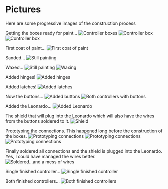 # Pictures

Here are some progressive images of the construction process

Getting the boxes ready for paint...
![Controller boxes](./Pictures/001.jpg)
![Controller box](./Pictures/002.jpg)
![Controller box](./Pictures/003.jpg)

First coat of paint...
![First coat of paint](./Pictures/004.jpg)

Sanded...
![Still painting](./Pictures/005.jpg)

Waxed...
![Still painting](./Pictures/006.jpg)
![Waxing](./Pictures/007.jpg)

Added hinges!
![Added hinges](./Pictures/008.jpg)

Added latches!
![Added latches](./Pictures/009.jpg)

Now the buttons...
![Added buttons](./Pictures/010.jpg)
![Both controllers with buttons](./Pictures/011.jpg)

Added the Leonardo...
![Added Leonardo](./Pictures/012.jpg)

The shield that will plug into the Leonardo which will
also have the wires from the buttons soldered to it.
![Shield](./Pictures/013.jpg)

Prototyping the connections.  This happened long before the 
construction of the boxes.
![Prototyping connections](./Pictures/014.jpg)
![Prototyping connections](./Pictures/015.jpg)
![Prototyping connections](./Pictures/016.jpg)

Finally soldered all connections and the shield is plugged
into the Leonardo.  Yes, I could have managed the wires better.
![Soldered...and a mess of wires](./Pictures/017.jpg)

Single finished controller...
![Single finished controller](./Pictures/018.jpg)

Both finished controllers...
![Both finished controllers](./Pictures/019.jpg)
